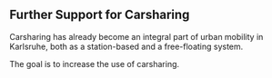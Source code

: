 ## Further Support for Carsharing

Carsharing has already become an integral part of urban mobility in Karlsruhe, both as a station-based and a free-floating system. 

The goal is to increase the use of carsharing.
